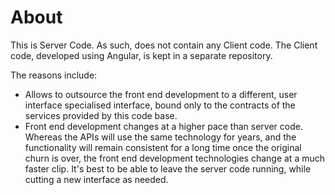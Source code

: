 # About #

This is Server Code. As such, does not contain any Client code. 
The Client code, developed using Angular, is kept in a separate 
repository.

The reasons include:

* Allows to outsource the front end development to a different, 
  user interface specialised interface, bound only to the contracts
  of the services provided by this code base.
* Front end development changes at a higher pace than server code.
  Whereas the APIs will use the same technology for years, 
  and the functionality will remain consistent for a long time once 
  the original churn is over, the front end development technologies
  change at a much faster clip. It's best to be able to leave the 
  server code running, while cutting a new interface as needed.